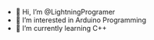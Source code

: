 - 👋 Hi, I’m @LightningProgramer
- 👀 I’m interested in Arduino Programming
- 🌱 I’m currently learning C++


<!---
LightningProgramer/LightningProgramer is a ✨ special ✨ repository because its `README.md` (this file) appears on your GitHub profile.
You can click the Preview link to take a look at your changes.
--->

